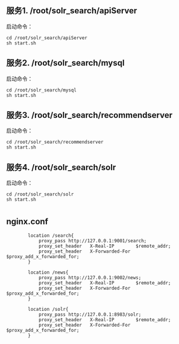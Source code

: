 
服务1. /root/solr_search/apiServer
-----------
启动命令： 
```shell
cd /root/solr_search/apiServer
sh start.sh
```


服务2. /root/solr_search/mysql
-----------
启动命令： 
```shell
cd /root/solr_search/mysql
sh start.sh
```


服务3. /root/solr_search/recommendserver
-----------
启动命令： 
```shell
cd /root/solr_search/recommendserver
sh start.sh
```


服务4. /root/solr_search/solr
-----------
启动命令： 
```shell
cd /root/solr_search/solr
sh start.sh
```


# 



nginx.conf
-----------
```
        location /search{
            proxy_pass http://127.0.0.1:9001/search;
            proxy_set_header   X-Real-IP        $remote_addr;
            proxy_set_header   X-Forwarded-For  $proxy_add_x_forwarded_for;
        }
        
        location /news{
            proxy_pass http://127.0.0.1:9002/news;
            proxy_set_header   X-Real-IP        $remote_addr;
            proxy_set_header   X-Forwarded-For  $proxy_add_x_forwarded_for;
        }
        
        location /solr{
            proxy_pass http://127.0.0.1:8983/solr;
            proxy_set_header   X-Real-IP        $remote_addr;
            proxy_set_header   X-Forwarded-For  $proxy_add_x_forwarded_for;
        }

```




